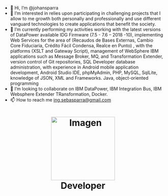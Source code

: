 - 👋 Hi, I’m @johansparra
- 👀 I’m interested in relies upon participating in challenging projects that I allow to me growth both
personally and professionally and use different vanguard technologies to create applications
that benefit the society.
- 🌱 I’m currently performing my activities working with the latest versions of DataPower available IDG Firmware (7.5 - 7.6 – 2018 -10), implementing Web Services for the area of (Recaudos de Bases Externas, Cambio Core Fiduciaria, Crédito Fácil Condensa, Realce en Punto) , with the platforms (XSLT and Gateway Script), management of WebSphere IBM applications such as Message Broker, MQ, and Transformation Extender, version control of Git repositories, SQL Developer database administration, with experience in Android mobile application development, Android Studio IDE, phpMyAdmin, PHP, MySQL, SqlLite, knowledge of JSON, XML and Frameworks. Java, object-oriented programming
- 💞️ I’m looking to collaborate on IBM DataPower, IBM Integration Bus, IBM Websphere Extender TRansformation, Docker. 
- 📫 How to reach me ing.sebasparra@gmail.com

<!---
johansparra/johansparra is a ✨ special ✨ repository because its `README.md` (this file) appears on your GitHub profile.
You can click the Preview link to take a look at your changes.
--->
<h1 align="center">
  <a href="https://standardjs.com"><img src="https://support.pingidentity.com/servlet/servlet.FileDownload?file=00P1W00001bmvt2UAA" alt="Imagen" width="200" ></a>
  <br>
  Developer
  <br>
  <br>
</h1>
